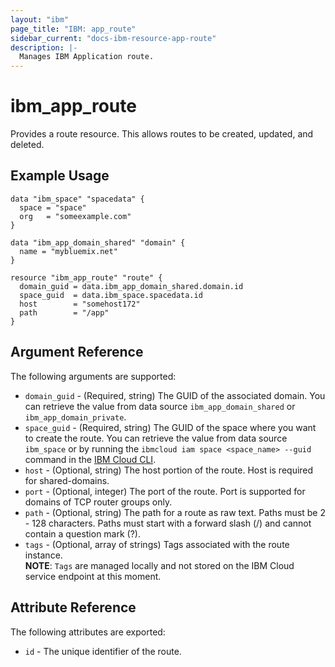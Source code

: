 ```yaml
---
layout: "ibm"
page_title: "IBM: app_route"
sidebar_current: "docs-ibm-resource-app-route"
description: |-
  Manages IBM Application route.
---
```


# ibm\_app_route

Provides a route resource. This allows routes to be created, updated, and deleted.

## Example Usage

```hcl
data "ibm_space" "spacedata" {
  space = "space"
  org   = "someexample.com"
}

data "ibm_app_domain_shared" "domain" {
  name = "mybluemix.net"
}

resource "ibm_app_route" "route" {
  domain_guid = data.ibm_app_domain_shared.domain.id
  space_guid  = data.ibm_space.spacedata.id
  host        = "somehost172"
  path        = "/app"
}
```

## Argument Reference

The following arguments are supported:

* `domain_guid` - (Required, string) The GUID of the associated domain. You can retrieve the value from data source `ibm_app_domain_shared` or `ibm_app_domain_private`.
* `space_guid` - (Required, string) The GUID of the space where you want to create the route. You can retrieve the value from data source `ibm_space` or by running the `ibmcloud iam space <space_name> --guid` command in the [IBM Cloud CLI](https://cloud.ibm.com/docs/cli?topic=cloud-cli-getting-started).
* `host` - (Optional, string) The host portion of the route. Host is required for shared-domains.
* `port` - (Optional, integer) The port of the route. Port is supported for domains of TCP router groups only.
* `path` - (Optional, string) The path for a route as raw text. Paths must be 2 - 128 characters. Paths must start with a forward slash (/) and cannot contain a question mark (?).
* `tags` - (Optional, array of strings) Tags associated with the route instance.  
    **NOTE**: `Tags` are managed locally and not stored on the IBM Cloud service endpoint at this moment.

## Attribute Reference

The following attributes are exported:

* `id` - The unique identifier of the route.
